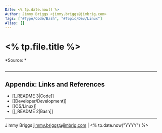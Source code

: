 ```yaml
---
Date: <% tp.date.now() %>
Author: Jimmy Briggs <jimmy.briggs@jimbrig.com>
Tags: ["#Type/Code/Bash", "#Topic/Dev/Linux"]
Alias: []
---
```


# <% tp.file.title %>

*Source: *

```bash

```

***

## Appendix: Links and References

- [[_README 3|Code]]
- [[Developer/Development]]
- [[OS/Linux]]
- [[_README 2|Bash]]

***

Jimmy Briggs <jimmy.briggs@jimbrig.com> | <% tp.date.now("YYYY") %>